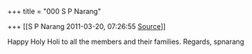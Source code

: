 +++
title = "000 S P Narang"

+++
[[S P Narang	2011-03-20, 07:26:55 [Source](https://groups.google.com/g/bvparishat/c/nPYq271tX64)]]



Happy Holy Holi to all the members and their families. Regards, spnarang

  
  

